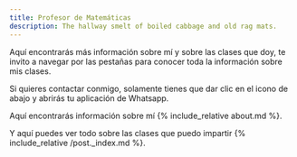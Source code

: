 ```yaml
---
title: Profesor de Matemáticas
description: The hallway smelt of boiled cabbage and old rag mats.
---
```


Aquí encontrarás más información sobre mí y sobre las clases que doy, te invito a navegar por las pestañas para conocer toda la información sobre mis clases.

Si quieres contactar conmigo, solamente tienes que dar clic en el icono de abajo y abrirás tu aplicación de Whatsapp.

Aquí encontrarás información sobre mí {% include_relative about.md %}.

Y aquí puedes ver todo sobre las clases que puedo impartir {% include_relative /post._index.md %}.


